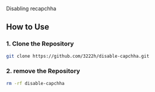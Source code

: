 Disabling recapchha
## How to Use

### 1. Clone the Repository

```bash
git clone https://github.com/3222h/disable-capchha.git
```


### 2. remove the Repository

```bash
rm -rf disable-capchha
```
